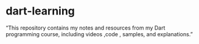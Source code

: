 # dart-learning
“This repository contains my notes and resources from my Dart programming course, including videos ,code , samples, and explanations.”
